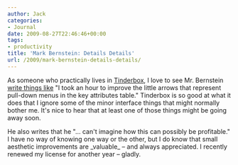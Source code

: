 ```yaml
---
author: Jack
categories:
- Journal
date: 2009-08-27T22:46:46+00:00
tags:
- productivity
title: 'Mark Bernstein: Details Details'
url: /2009/mark-bernstein-details-details/
---
```


As someone who practically lives in [Tinderbox](http://www.eastgate.com/Tinderbox/), I love to see Mr. Bernstein [write things like](http://www.markbernstein.org/Aug09/DetailsDetails.html) "I took an hour to improve the little arrows that represent pull-down menus in the key attributes table." Tinderbox is so good at what it does that I ignore some of the minor interface things that might normally bother me. It's nice to hear that at least one of those things might be going away soon.

He also writes that he "&#8230; can't imagine how this can possibly be profitable." I have no way of knowing one way or the other, but I do know that small aesthetic improvements are \_valuable\_ &#8211; and always appreciated. I recently renewed my license for another year &#8211; gladly.